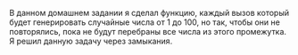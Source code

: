 В данном домашнем задании я сделал функцию, каждый вызов который будет генерировать случайные числа от 1 до 100, но так, чтобы они не повторялись, пока не будут перебраны все числа из этого промежутка.
Я решил данную задачу через замыкания.